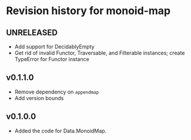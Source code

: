 # Revision history for monoid-map

## UNRELEASED

* Add support for DecidablyEmpty
* Get rid of invalid Functor, Traversable, and Filterable instances; create TypeError for Functor instance

## v0.1.1.0

* Remove dependency on `appendmap`
* Add version bounds

## v0.1.0.0
* Added the code for Data.MonoidMap.
